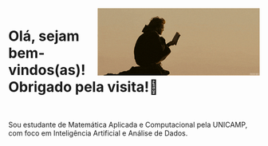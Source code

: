 <img src="banner" width="325px" align="right">

# Olá, sejam bem-vindos(as)! Obrigado pela visita!💚

<br>

Sou estudante de Matemática Aplicada e Computacional pela UNICAMP, com foco em Inteligência Artificial e Análise de Dados.
